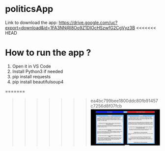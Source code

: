 # politicsApp
Link to download the app: https://drive.google.com/uc?export=download&id=1FA3NNjRl8Oo9Z1DIOcHSzwfG2CgVyz3B
<<<<<<< HEAD

# How to run the app ?
1. Open it in VS Code
2. Install Python3 if needed
3. pip install requests
4. pip install beautifulsoup4

=======
>>>>>>> ea4bc799bee1800ddc80fb91457c7256d8f07fcb
![alt text](https://github.com/ndang6/politicsApp/blob/main/screenshot.png?raw=true)


